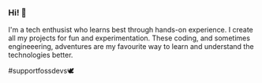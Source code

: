 ### Hi! 👋
I'm a tech enthusist who learns best through hands-on experience. I create all my projects for fun and experimentation.
These coding, and sometimes engineeering, adventures are my favourite way to learn and understand the technologies better.

#supportfossdevs🕊️
